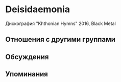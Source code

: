 # Deisidaemonia

Дискография
"Khthonian Hymns" 2016, Black Metal

## Отношения с другими группами


## Обсуждения


## Упоминания

